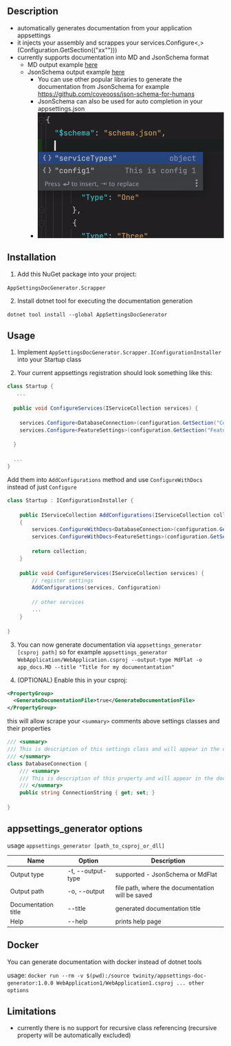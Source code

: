 Description
-----------
- automatically generates documentation from your application appsettings
- it injects your assembly and scrappes your services.Configure<,>(Configuration.GetSection(("xx"")))
- currently supports documentation into MD and JsonSchema format
  - MD output example [here](WebApplication1/md_flat_documentation.md)
  - JsonSchema output example [here](WebApplication1/schema.json)
    - You can use other popular libraries to generate the documentation from JsonSchema for example https://github.com/coveooss/json-schema-for-humans
    - JsonSchema can also be used for auto completion in your appsettings.json
    - ![autocompletion](autocompletation.gif)


Installation
------------
1. Add this NuGet package into your project:

`AppSettingsDocGenerator.Scrapper`

2. Install dotnet tool for executing the documentation generation

`dotnet tool install --global AppSettingsDocGenerator`


Usage
-----

1. Implement `AppSettingsDocGenerator.Scrapper.IConfigurationInstaller` into your Startup class

2. Your current appsettings registration should look something like this:

```c#
class Startup {
   ...

  public void ConfigureServices(IServiceCollection services) {
  
    services.Configure<DatabaseConnection>(configuration.GetSection("Connection"));
    services.Configure<FeatureSettings>(configuration.GetSection("Features"));
  
  }

  ...
}
```

Add them into `AddConfigurations` method and use `ConfigureWithDocs` instead of just `Configure`

```c#
class Startup : IConfigurationInstaller {

    public IServiceCollection AddConfigurations(IServiceCollection collection, IConfiguration configuration)
    {
        services.ConfigureWithDocs<DatabaseConnection>(configuration.GetSection("Connection"));
        services.ConfigureWithDocs<FeatureSettings>(configuration.GetSection("Features"));
        
        return collection;
    }
    
    public void ConfigureServices(IServiceCollection services) {
        // register settings
        AddConfigurations(services, Configuration)
        
        // other services
        ...
    }
    
}
```

3. You can now generate documentation via `appsettings_generator [csproj path]` so for example `appsettings_generator WebApplication/WebApplication.csproj --output-type MdFlat -o app_docs.MD --title "Title for my documentantation"`

4. (OPTIONAL) Enable this in your csproj:

```xml
<PropertyGroup>
  <GenerateDocumentationFile>true</GenerateDocumentationFile>
</PropertyGroup>
```

this will allow scrape your `<summary>` comments above settings classes and their properties

```c#
/// <summary>
/// This is description of this settings class and will appear in the documentation
/// </summary>
class DatabaseConnection {
    /// <summary>
    /// This is description of this property and will appear in the documentation
    /// </summary>
    public string ConnectionString { get; set; }

}
```

appsettings_generator options
-----------------------------

usage `appsettings_generator [path_to_csproj_or_dll]`

| Name                | Option            | Description                                      |
|---------------------|-------------------|--------------------------------------------------|
| Output type         | -t, --output-type | supported - JsonSchema or MdFlat                 |
| Output path         | -o, --output      | file path, where the documentation will be saved |
| Documentation title | --title           | generated documentation title                    |
| Help                | --help            | prints help page                                 |


Docker
------
You can generate documentation with docker instead of dotnet tools

usage: `docker run --rm -v $(pwd):/source twinity/appsettings-doc-generator:1.0.0 WebApplication1/WebApplication1.csproj ... other options`

Limitations
-----------
- currently there is no support for recursive class referencing (recursive property will be automatically excluded)


